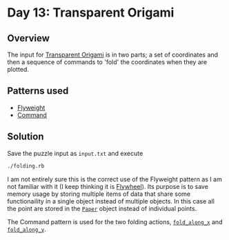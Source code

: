 # Day 13: Transparent Origami

## Overview

The input for [Transparent Origami](https://adventofcode.com/2021/day/13) is in
two parts; a set of coordinates and then a sequence of commands to 'fold' the
coordinates when they are plotted.

## Patterns used

* [Flyweight](https://en.wikipedia.org/wiki/Flyweight_pattern)
* [Command](https://en.wikipedia.org/wiki/Command_pattern)

## Solution

Save the puzzle input as `input.txt` and execute

```bash
./folding.rb
```

I am not entirely sure this is the correct use of the Flyweight pattern as I am
not familiar with it (I keep thinking it is
[Flywheel](https://www.youtube.com/watch?v=0Hv5lqE0f3Q)). Its purpose is to save
memory usage by storing multiple items of data that share some functionaility in
a single object instead of multiple objects. In this case all the point are
stored in the [`Paper`](lib/paper.rb) object instead of individual points.

The Command pattern is used for the two folding actions,
[`fold_along_x`](lib/fold_along_x.rb) and [`fold_along_y`](lib/fold_along_y.rb).
